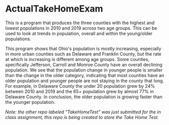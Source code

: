 # ActualTakeHomeExam

This is a program that produces the three counties with the highest and lowest populations in 2010 and 2019 across two age groups. This can be used to look at trends in population, overall and within the young/older populations.

This program shows that Ohio's population is mostly increasing, especially in more urban counties such as Delaware and Franklin County, but the rate at which is increasing is different among age groups. Some counties, specifically Jefferson, Carroll and Monroe County have an overall declining population. We see that the population change in younger people is smaller than the change in the older category, indicating that most counties have an older population and younger people are not staying in the county that long. For example, in Delaware County the under 20 population grew by 24% between 2010 and 2019 and the 65+ population grew by almost 77% in Delaware County. In conclusion, the older population is growing faster than the younger population.

*Note: the other repo labeled "TakeHomeTest" was just submitted for the in class assignment, this repo is being created to store the Take Home Test.*